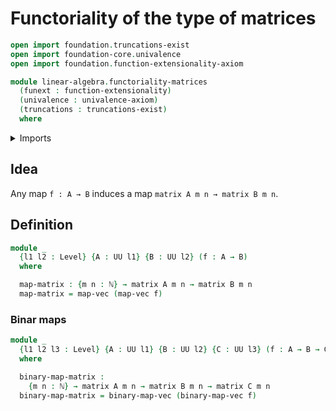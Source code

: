 # Functoriality of the type of matrices

```agda
open import foundation.truncations-exist
open import foundation-core.univalence
open import foundation.function-extensionality-axiom

module linear-algebra.functoriality-matrices
  (funext : function-extensionality)
  (univalence : univalence-axiom)
  (truncations : truncations-exist)
  where
```

<details><summary>Imports</summary>

```agda
open import elementary-number-theory.natural-numbers

open import foundation.universe-levels

open import linear-algebra.functoriality-vectors funext univalence truncations
open import linear-algebra.matrices funext univalence truncations
```

</details>

## Idea

Any map `f : A → B` induces a map `matrix A m n → matrix B m n`.

## Definition

```agda
module _
  {l1 l2 : Level} {A : UU l1} {B : UU l2} (f : A → B)
  where

  map-matrix : {m n : ℕ} → matrix A m n → matrix B m n
  map-matrix = map-vec (map-vec f)
```

### Binar maps

```agda
module _
  {l1 l2 l3 : Level} {A : UU l1} {B : UU l2} {C : UU l3} (f : A → B → C)
  where

  binary-map-matrix :
    {m n : ℕ} → matrix A m n → matrix B m n → matrix C m n
  binary-map-matrix = binary-map-vec (binary-map-vec f)
```
